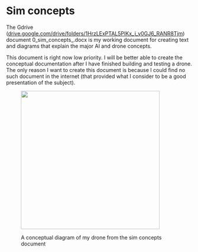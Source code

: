 # Sim concepts

The Gdrive ([drive.google.com/drive/folders/1HrzLExPTAL5PIKx\_j\_y0GJ6\_RANR8Tjm](https://drive.google.com/drive/folders/1HrzLExPTAL5PIKx\_j\_y0GJ6\_RANR8Tjm)) document 0\_sim\_concepts\_.docx is my working document for creating text and diagrams that explain the major AI and drone concepts.&#x20;

This document is right now low priority. I will be better able to create the conceptual documentation after I have finished building and testing a drone. The only reason I want to create this document is because I could find no such document in the internet (that provided what I consider to be a good presentation of the subject).

<figure><img src="https://lh7-us.googleusercontent.com/RLYg8SNc8G7cuq0Z8n9E0l7Mv6GSt36QFpyB7id7H1ugreGj0LRAci1a55cBafiUOiwc-C2w6jW71e7_HFdFePvEhhG3V1_bNisw5fYhzkDslTNJQ22rAAoN8SIwqGcGeyvOGE9WEiE-WspyOuSMEA" alt="" width="375"><figcaption><p>A conceptual diagram of my drone from the sim concepts document</p></figcaption></figure>
